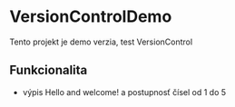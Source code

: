 # VersionControlDemo

Tento projekt je demo verzia, test VersionControl

## Funkcionalita
- výpis Hello and welcome! a postupnosť čísel od 1 do 5